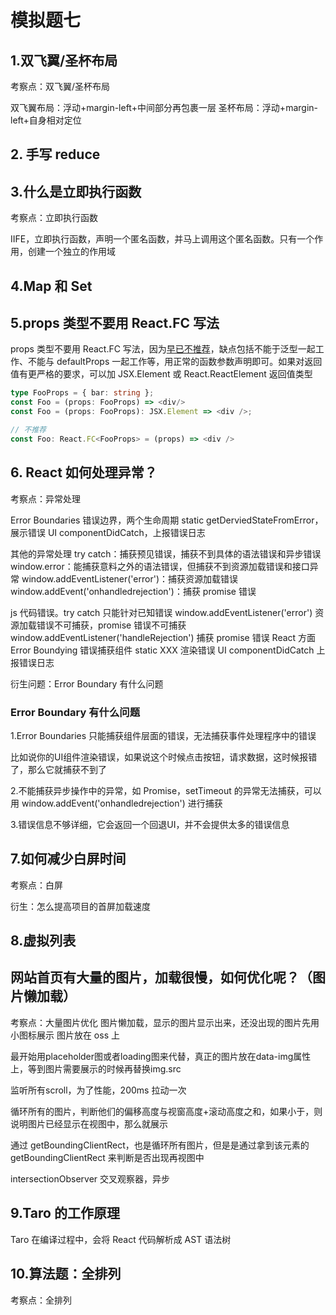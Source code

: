 # 模拟题七



## 1.双飞翼/圣杯布局

考察点：双飞翼/圣杯布局

双飞翼布局：浮动+margin-left+中间部分再包裹一层
圣杯布局：浮动+margin-left+自身相对定位





## 2. 手写 reduce



## 3.什么是立即执行函数

考察点：立即执行函数

IIFE，立即执行函数，声明一个匿名函数，并马上调用这个匿名函数。只有一个作用，创建一个独立的作用域



## 4.Map 和 Set





## 5.props 类型不要用 React.FC 写法

props 类型不要用 React.FC 写法，因为[早已不推荐](https://github.com/facebook/create-react-app/pull/8177)，缺点包括不能于泛型一起工作、不能与 defaultProps 一起工作等，用正常的函数参数声明即可。如果对返回值有更严格的要求，可以加 JSX.Element 或 React.ReactElement 返回值类型

```typescript
type FooProps = { bar: string };
const Foo = (props: FooProps) => <div/>
const Foo = (props: FooProps): JSX.Element => <div />;

// 不推荐
const Foo: React.FC<FooProps> = (props) => <div />
```





## 6. React 如何处理异常？

考察点：异常处理

Error Boundaries 错误边界，两个生命周期
static getDerviedStateFromError，展示错误 UI
componentDidCatch，上报错误日志

其他的异常处理
try catch：捕获预见错误，捕获不到具体的语法错误和异步错误
window.error：能捕获意料之外的语法错误，但捕获不到资源加载错误和接口异常
window.addEventListener('error')：捕获资源加载错误
window.addEvent('onhandledrejection')：捕获 promise 错误



js 代码错误。try catch 只能针对已知错误
window.addEventListener('error') 资源加载错误不可捕获，promise 错误不可捕获
window.addEventListener('handleRejection') 捕获 promise 错误
React 方面
Error Boundying 错误捕获组件
static XXX 渲染错误 UI
componentDidCatch 上报错误日志

衍生问题：Error Boundary 有什么问题

### Error Boundary 有什么问题

1.Error Boundaries 只能捕获组件层面的错误，无法捕获事件处理程序中的错误

比如说你的UI组件渲染错误，如果说这个时候点击按钮，请求数据，这时候报错了，那么它就捕获不到了

2.不能捕获异步操作中的异常，如 Promise，setTimeout 的异常无法捕获，可以用 window.addEvent('onhandledrejection')  进行捕获

3.错误信息不够详细，它会返回一个回退UI，并不会提供太多的错误信息



## 7.如何减少白屏时间

考察点：白屏

衍生：怎么提高项目的首屏加载速度



## 8.虚拟列表

## 网站首页有大量的图片，加载很慢，如何优化呢？（图片懒加载）

考察点：大量图片优化
图片懒加载，显示的图片显示出来，还没出现的图片先用小图标展示
图片放在 oss 上

最开始用placeholder图或者loading图来代替，真正的图片放在data-img属性上，等到图片需要展示的时候再替换img.src

监听所有scroll，为了性能，200ms 拉动一次

循环所有的图片，判断他们的偏移高度与视窗高度+滚动高度之和，如果小于，则说明图片已经显示在视图中，那么就展示

通过 getBoundingClientRect，也是循环所有图片，但是是通过拿到该元素的getBoundingClientRect 来判断是否出现再视图中

intersectionObserver 交叉观察器，异步



## 9.Taro 的工作原理

Taro 在编译过程中，会将 React 代码解析成 AST 语法树





## 10.算法题：全排列

考察点：全排列

